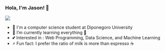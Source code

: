 ### Hola, I'm Jason! 👋

<img src="https://github-readme-stats.vercel.app/api?username=sabdadev&&show_icons=true&title_color=ffffff&icon_color=bb2acf&text_color=daf7dc&bg_color=151515">

- 🔭 I'm a computer science student at Diponegoro University
- 🌱 I’m currently learning everything 🤣
- 💕 Interested in : Web Programming, Data Science, and Machine Learning
- ⚡ Fun fact: I prefer the ratio of milk is more than espresso ☕
